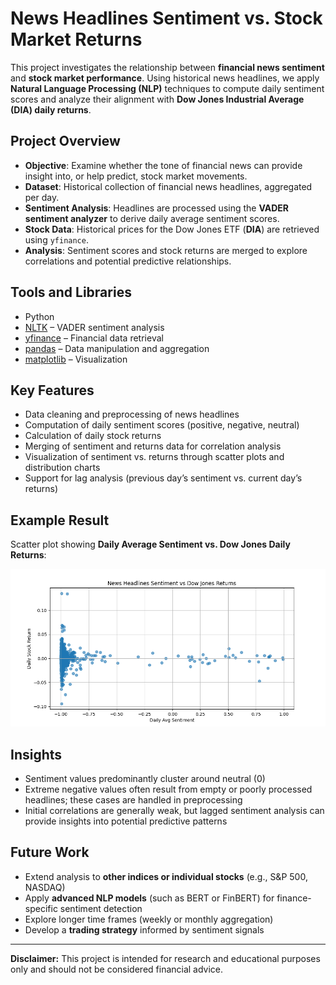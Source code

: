 # News Headlines Sentiment vs. Stock Market Returns

This project investigates the relationship between **financial news sentiment** and **stock market performance**. Using historical news headlines, we apply **Natural Language Processing (NLP)** techniques to compute daily sentiment scores and analyze their alignment with **Dow Jones Industrial Average (DIA) daily returns**.

## Project Overview

- **Objective**: Examine whether the tone of financial news can provide insight into, or help predict, stock market movements.  
- **Dataset**: Historical collection of financial news headlines, aggregated per day.  
- **Sentiment Analysis**: Headlines are processed using the **VADER sentiment analyzer** to derive daily average sentiment scores.  
- **Stock Data**: Historical prices for the Dow Jones ETF (**DIA**) are retrieved using `yfinance`.  
- **Analysis**: Sentiment scores and stock returns are merged to explore correlations and potential predictive relationships.

## Tools and Libraries

- Python  
- [NLTK](https://www.nltk.org/) – VADER sentiment analysis  
- [yfinance](https://pypi.org/project/yfinance/) – Financial data retrieval  
- [pandas](https://pandas.pydata.org/) – Data manipulation and aggregation  
- [matplotlib](https://matplotlib.org/) – Visualization

## Key Features

- Data cleaning and preprocessing of news headlines  
- Computation of daily sentiment scores (positive, negative, neutral)  
- Calculation of daily stock returns  
- Merging of sentiment and returns data for correlation analysis  
- Visualization of sentiment vs. returns through scatter plots and distribution charts  
- Support for lag analysis (previous day’s sentiment vs. current day’s returns)

## Example Result

Scatter plot showing **Daily Average Sentiment vs. Dow Jones Daily Returns**:

![Sentiment vs Returns](plot.png)

## Insights

- Sentiment values predominantly cluster around neutral (0)  
- Extreme negative values often result from empty or poorly processed headlines; these cases are handled in preprocessing  
- Initial correlations are generally weak, but lagged sentiment analysis can provide insights into potential predictive patterns

## Future Work

- Extend analysis to **other indices or individual stocks** (e.g., S&P 500, NASDAQ)  
- Apply **advanced NLP models** (such as BERT or FinBERT) for finance-specific sentiment detection  
- Explore longer time frames (weekly or monthly aggregation)  
- Develop a **trading strategy** informed by sentiment signals

---

**Disclaimer:** This project is intended for research and educational purposes only and should not be considered financial advice.

